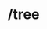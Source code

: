 ---
title: /tree
position_number: 1.5
type: get
description: Count trees for a user
content_markdown_method: |-
  The following method allows you to retrieve the number of trees planted by a specific user
parameters:
  - name: QUERY PARAM
    content: enterpriseId
    values: string
  - name: QUERY PARAM
    content: user
    values: string
content_markdown: |-
  **enterpriseId** Id of your enterprise. Example of an enterprise id: 11111111 (Enterprise Ids are 8 digits long)<br/>
  **user** End user by whom the trees were planted. Example of an user: email@test.com

  Status: 200
  {: .success}

  Response will be an object that has the following attributes:

  **enterpriseId** Identifier of the enterprise<br/>
  **user** End user by whom the trees were planted<br/>
  **count** Number of trees planted by a specific user
left_code_blocks:
  - code_block: |-
     https://api.digitalhumani.com/tree?enterpriseId=:enterpriseId&user=:user
    title:
    language: bash
right_request_blocks:
  - code_block: |1-
     https://api.digitalhumani.com/tree?enterpriseId=48a45261&user=test_user_1
    title: Example request
    language: bash
right_code_blocks:
  - code_block: |2-
      {
        "enterpriseId": "48a45261",
        "user": "test_user_1",
        "count": 4
      }
    title: Example response
    language: json
---